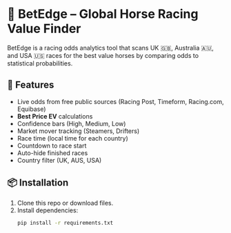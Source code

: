 # 🐎 BetEdge – Global Horse Racing Value Finder

BetEdge is a racing odds analytics tool that scans UK 🇬🇧, Australia 🇦🇺, and USA 🇺🇸 races for the best value horses by comparing odds to statistical probabilities.

## 🌟 Features
- Live odds from free public sources (Racing Post, Timeform, Racing.com, Equibase)
- **Best Price EV** calculations
- Confidence bars (High, Medium, Low)
- Market mover tracking (Steamers, Drifters)
- Race time (local time for each country)
- Countdown to race start
- Auto-hide finished races
- Country filter (UK, AUS, USA)

## 📦 Installation
1. Clone this repo or download files.
2. Install dependencies:
   ```bash
   pip install -r requirements.txt
